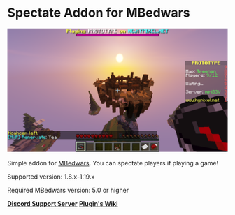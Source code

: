 # Spectate Addon for MBedwars

![ ](/SpectateAddon.png)

Simple addon for [MBedwars](https://mbedwars.com/product/marcelys-bedwars). You can spectate players if playing a game!


Supported version: 1.8.x-1.19.x

Required MBedwars version: 5.0 or higher



**[Discord Support Server](https://discord.gg/P9WjbNyVFH)**
**[Plugin's Wiki](https://dejwideek.gitbook.io/mbedwarsspectateaddon)**
